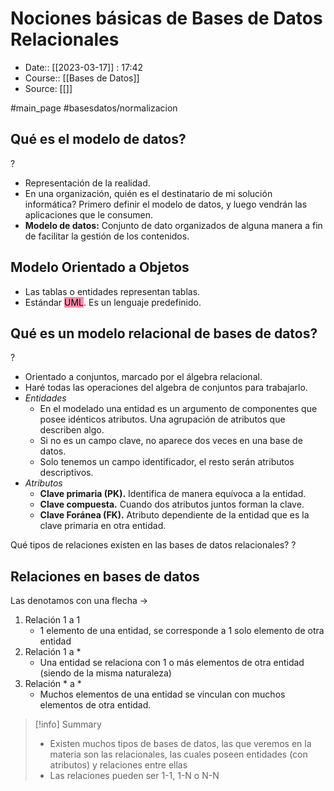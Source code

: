 # Nociones básicas de Bases de Datos Relacionales 

- Date:: [[2023-03-17]] : 17:42
- Course:: [[Bases de Datos]]
- Source: [[]]

#main_page 
#basesdatos/normalizacion 

## Qué es el modelo de datos?
?
- Representación de la realidad.
- En una organización, quién es el destinatario de mi solución informática? Primero definir el modelo de datos, y luego vendrán las aplicaciones que le consumen.
- **Modelo de datos:** Conjunto de dato organizados de alguna manera a fin de facilitar la gestión de los contenidos.

## Modelo Orientado a Objetos
- Las tablas o entidades representan tablas.
- Estándar <mark style="background: #FF5582A6;">UML</mark>. Es un lenguaje predefinido.

## Qué es un modelo relacional de bases de datos?
?
- Orientado a conjuntos, marcado por el álgebra relacional.
- Haré todas las operaciones del algebra de conjuntos para trabajarlo.
- *Entidades*
	- En el modelado una entidad es un argumento de componentes que posee idénticos atributos. Una agrupación de atributos que describen algo.
	- Si no es un campo clave, no aparece dos veces en una base de datos.
	- Solo tenemos un campo identificador, el resto serán atributos descriptivos.
- *Atributos*
	- **Clave primaria (PK).** Identifica de manera equívoca a la entidad.
	- **Clave compuesta.** Cuando dos atributos juntos forman la clave.
	- **Clave Foránea (FK).** Atributo dependiente de la entidad que es la clave primaria en otra entidad.

Qué tipos de relaciones existen en las bases de datos relacionales?
?
## Relaciones en bases de datos
Las denotamos con una flecha $\rightarrow$
1. Relación 1 a 1
	- 1 elemento de una entidad, se corresponde a 1 solo elemento de otra entidad
2. Relación 1 a *
	- Una entidad se relaciona con 1 o más elementos de otra entidad (siendo de la misma naturaleza)
3. Relación * a *
	- Muchos elementos de una entidad se vinculan con muchos elementos de otra entidad.



>[!info] Summary
> - Existen muchos tipos de bases de datos, las que veremos en la materia son las relacionales, las cuales poseen entidades (con atributos) y relaciones entre ellas
> - Las relaciones pueden ser 1-1, 1-N o N-N
